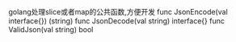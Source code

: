golang处理slice或者map的公共函数,方便开发
func JsonEncode(val interface{}) (string)
func JsonDecode(val string) interface{}
func ValidJson(val string) bool

